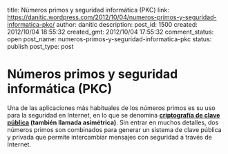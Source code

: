 title: Números primos y seguridad informática (PKC)
link: https://danitic.wordpress.com/2012/10/04/numeros-primos-y-seguridad-informatica-pkc/
author: danitic
description: 
post_id: 1500
created: 2012/10/04 18:55:32
created_gmt: 2012/10/04 17:55:32
comment_status: open
post_name: numeros-primos-y-seguridad-informatica-pkc
status: publish
post_type: post

# Números primos y seguridad informática (PKC)

Una de las aplicaciones más habituales de los números primos es su uso para la seguridad en Internet, en lo que se denomina **[criptografía de clave pública](http://es.wikipedia.org/wiki/Criptograf%C3%ADa_de_clave_p%C3%BAblica) (también llamada asimétrica)**. Sin entrar en muchos detalles, dos números primos son combinados para generar un sistema de clave pública y privada que permite intercambiar mensajes con seguridad a través de Internet.